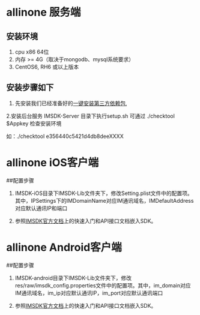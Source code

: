 # allinone  服务端
## 安装环境
1. cpu x86 64位
2. 内存 >= 4G（取决于mongodb、mysql系统要求）
3. CentOS6, RH6 或以上版本

## 安装步骤如下
1. 先安装我们已经准备好的[一键安装第三方依赖包](https://github.com/imsdk/allinone-dep), 

2.安装后台服务
  IMSDK-Server 目录下执行setup.sh 
  可通过 ./checktool   $Appkey 检查安装环境

  如：./checktool e356440c5421d4db8deeXXXX

# allinone  iOS客户端

##配置步骤
1. IMSDK-iOS目录下IMSDK-Lib文件夹下，修改Setting.plist文件中的配置项。其中，IPSettings下的IMDomainName对应IM通讯域名，IMDefaultAddress对应默认通讯IP和端口

2. 参照[IMSDK官方文档](http://docs.imsdk.im)上的快速入门和API接口文档嵌入SDK。


# allinone  Android客户端

##配置步骤
1. IMSDK-android目录下IMSDK-Lib文件夹下，修改res/raw/imsdk_config.properties文件中的配置项。其中，im_domain对应IM通讯域名，im_ip对应默认通讯IP，im_port对应默认通讯端口

2. 参照[IMSDK官方文档](http://docs.imsdk.im)上的快速入门和API接口文档嵌入SDK。


